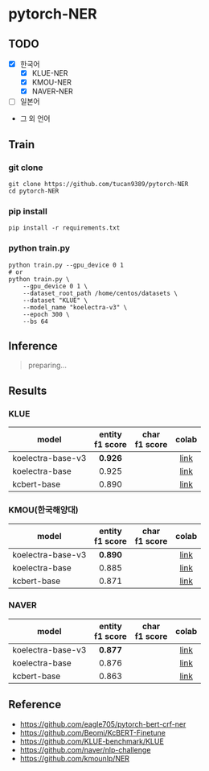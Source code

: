 # pytorch-NER

## TODO

- [x] 한국어
  - [x] KLUE-NER
  - [x] KMOU-NER
  - [x] NAVER-NER
- [ ] 일본어
- 그 외 언어

## Train

### git clone

```shell
git clone https://github.com/tucan9389/pytorch-NER
cd pytorch-NER
```

### pip install

```shell
pip install -r requirements.txt
```

### python train.py

```shell
python train.py --gpu_device 0 1
# or
python train.py \
    --gpu_device 0 1 \
    --dataset_root_path /home/centos/datasets \
    --dataset "KLUE" \
    --model_name "koelectra-v3" \
    --epoch 300 \
    --bs 64
```

## Inference

> preparing...

## Results

### KLUE

model | entity<br>f1 score | char<br>f1 score | colab
-- | :--: | :--: | :--:
koelectra-base-v3 | **0.926** |  | [link](https://colab.research.google.com/drive/1dCsFmOeUZAR7DY6jJNITyG8AeP9RTzdM?usp=sharing)
koelectra-base | 0.925 |  | [link](https://colab.research.google.com/drive/1aKCaI_c_Mg8f0DK4cgOIVEsTRO_0avEp?usp=sharing)
kcbert-base | 0.890 |  | [link](https://colab.research.google.com/drive/1uJxX6pRsi9O13J7agSrf6bpTIfxLOJg1?usp=sharing)

### KMOU(한국해양대)

model | entity<br>f1 score | char<br>f1 score | colab
-- | :--: | :--: | :--:
koelectra-base-v3 | **0.890** |  | [link](https://colab.research.google.com/drive/1e_35D_WigNDu48mO1MjkRjpb-jCgouxt?usp=sharing)
koelectra-base | 0.885 |  | [link](https://colab.research.google.com/drive/10B0HdxH0HnLz9UidRlztp0CTvN3EtEXc?usp=sharing)
kcbert-base | 0.871 |  | [link](https://colab.research.google.com/drive/1Dg08ZjLu4T1LjwCoAnc0XW-eU2olTPz-?usp=sharing)

### NAVER

model | entity<br>f1 score | char<br>f1 score | colab
-- | :--: | :--: | :--:
koelectra-base-v3 | **0.877** |  | [link](https://colab.research.google.com/drive/1LuiGHDkJnpWyOkN7FUqzCNXWi9fpYvH8?usp=sharing)
koelectra-base | 0.876 |  | [link](https://colab.research.google.com/drive/1wL5al6DPTbP3IceX1I993v-1G3Q8kJwE?usp=sharing)
kcbert-base | 0.863 |  | [link](https://colab.research.google.com/drive/19B4HneG4BUJK_Nac6PAt6SfLB4Q-tzXs?usp=sharing)

## Reference

- https://github.com/eagle705/pytorch-bert-crf-ner
- https://github.com/Beomi/KcBERT-Finetune
- https://github.com/KLUE-benchmark/KLUE
- https://github.com/naver/nlp-challenge
- https://github.com/kmounlp/NER
